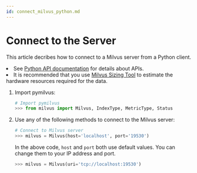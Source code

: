 ```yaml
---
id: connect_milvus_python.md
---
```


# Connect to the Server

This article decribes how to connect to a Milvus server from a Python client.

<div class="alert note">
<li>See <a href="https://github.com/milvus-io/pymilvus">Python API documentation</a> for details about APIs.</li>
<li>It is recommended that you use <a href="https://milvus.io/tools/sizing">Milvus Sizing Tool</a> to estimate the hardware resources required for the data.</li>
</div>


1. Import pymilvus:

   ```python
   # Import pymilvus
   >>> from milvus import Milvus, IndexType, MetricType, Status
   ```

2. Use any of the following methods to connect to the Milvus server:

   ```python
   # Connect to Milvus server
   >>> milvus = Milvus(host='localhost', port='19530')
   ```

   <div class="alert note">
   In the above code, <code>host</code> and <code>port</code> both use default values. You can change them to your IP address and port.
   </div>

   ```python
   >>> milvus = Milvus(uri='tcp://localhost:19530')
   ```

